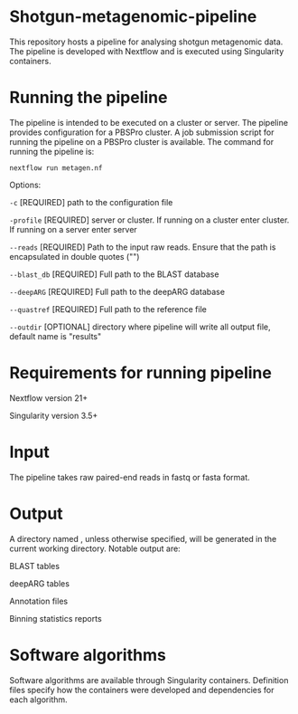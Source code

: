 # Shotgun-metagenomic-pipeline

This repository hosts a pipeline for analysing shotgun metagenomic data. The pipeline is developed with Nextflow and is executed using Singularity containers.

# Running the pipeline

The pipeline is intended to be executed on a cluster or server. The pipeline provides configuration for a PBSPro cluster. A job submission script for running
the pipeline on a PBSPro cluster is available. The command for running the pipeline is:

`nextflow run metagen.nf`

Options:

`-c` [REQUIRED] path to the configuration file

`-profile` [REQUIRED] server or cluster. If running on a cluster enter cluster. If running on a server enter server

`--reads` [REQUIRED] Path to the input raw reads. Ensure that the path is encapsulated in double quotes ("")

`--blast_db` [REQUIRED] Full path to the BLAST database

`--deepARG` [REQUIRED] Full path to the deepARG database

`--quastref` [REQUIRED] Full path to the reference file

`--outdir` [OPTIONAL] directory where pipeline will write all output file, default name is "results"

# Requirements for running pipeline

Nextflow version 21+

Singularity version 3.5+

# Input

The pipeline takes raw paired-end reads in fastq or fasta format.

# Output

A directory named <results>, unless otherwise specified, will be generated in the current working directory. Notable output are:

BLAST tables

deepARG tables

Annotation files

Binning statistics reports

# Software algorithms

Software algorithms are available through Singularity containers. Definition files specify how the containers were developed and dependencies for each algorithm.

